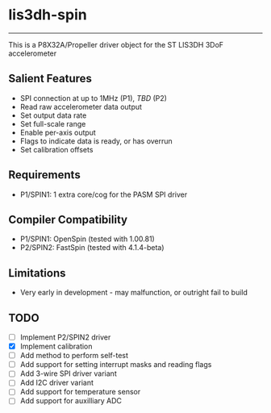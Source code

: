 # lis3dh-spin 
-------------

This is a P8X32A/Propeller driver object for the ST LIS3DH 3DoF accelerometer

## Salient Features

* SPI connection at up to 1MHz (P1), _TBD_ (P2)
* Read raw accelerometer data output
* Set output data rate
* Set full-scale range
* Enable per-axis output
* Flags to indicate data is ready, or has overrun
* Set calibration offsets

## Requirements

* P1/SPIN1: 1 extra core/cog for the PASM SPI driver

## Compiler Compatibility

* P1/SPIN1: OpenSpin (tested with 1.00.81)
* P2/SPIN2: FastSpin (tested with 4.1.4-beta)

## Limitations

* Very early in development - may malfunction, or outright fail to build

## TODO

- [ ] Implement P2/SPIN2 driver
- [x] Implement calibration
- [ ] Add method to perform self-test
- [ ] Add support for setting interrupt masks and reading flags
- [ ] Add 3-wire SPI driver variant
- [ ] Add I2C driver variant
- [ ] Add support for temperature sensor
- [ ] Add support for auxilliary ADC
